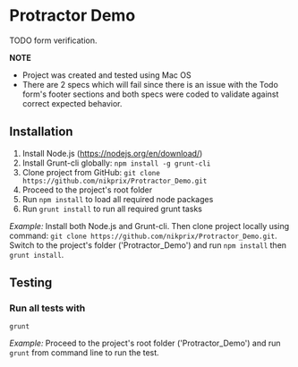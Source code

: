 # Protractor Demo

TODO form verification.

**NOTE**

- Project was created and tested using Mac OS
- There are 2 specs which will fail since there is an issue with the Todo form's footer sections
and both specs were coded to validate against correct expected behavior.

## Installation

1. Install Node.js (https://nodejs.org/en/download/)
2. Install Grunt-cli globally: `npm install -g grunt-cli`
3. Clone project from GitHub: `git clone https://github.com/nikprix/Protractor_Demo.git`
4. Proceed to the project's root folder
5. Run `npm install` to load all required node packages
6. Run `grunt install` to run all required grunt tasks

*Example:* Install both Node.js and Grunt-cli. Then clone project locally using 
command: `git clone https://github.com/nikprix/Protractor_Demo.git`. Switch to the project's folder ('Protractor_Demo')
and run `npm install` then `grunt install`.

## Testing

### Run all tests with
`grunt`

*Example:* Proceed to the project's root folder ('Protractor_Demo') and run `grunt` from command line to run the test.